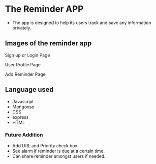 # The Reminder APP

- The app is designed to help its users track and save any information privately. 

## Images of the reminder app
Sign up or Login Page

User Profile Page

Add Reminder Page

## Language used
- Javascript
- Mongoose
- CSS
- express
- HTML

### Future Addition
- Add URL and Priority check box
- See alarm if reminder is due at a certain time.
- Can share reminder amongst users if needed. 
